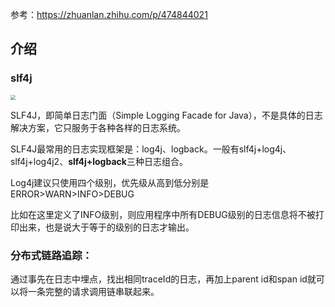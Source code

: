 参考：https://zhuanlan.zhihu.com/p/474844021

## 介绍

### slf4j

<img src="https://fastly.jsdelivr.net/gh/jbz9/picture@main/image/16651948103151665194809428.png" style="zoom:50%;" />

SLF4J，即简单日志门面（Simple Logging Facade for Java），不是具体的日志解决方案，它只服务于各种各样的日志系统。

SLF4J最常用的日志实现框架是：log4j、logback。一般有slf4j+log4j、slf4j+log4j2、**slf4j+logback**三种日志组合。

Log4j建议只使用四个级别，优先级从高到低分别是 ERROR>WARN>INFO>DEBUG

比如在这里定义了INFO级别，则应用程序中所有DEBUG级别的日志信息将不被打印出来，也是说大于等于的级别的日志才输出。

### 分布式链路追踪：

通过事先在日志中埋点，找出相同traceId的日志，再加上parent id和span id就可以将一条完整的请求调用链串联起来。

